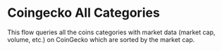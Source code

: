 # Coingecko All Categories

This flow queries all the coins categories with market data (market cap, volume, etc.) on CoinGecko which are sorted by the market cap.
